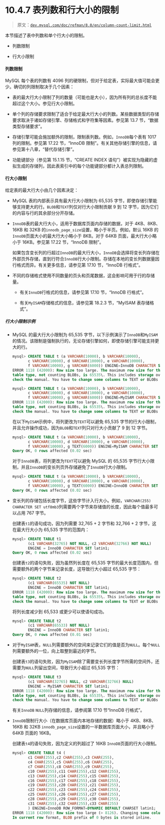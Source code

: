 # 10.4.7 表列数和行大小的限制

> 原文：[`dev.mysql.com/doc/refman/8.0/en/column-count-limit.html`](https://dev.mysql.com/doc/refman/8.0/en/column-count-limit.html)

本节描述了表中列数和单个行大小的限制。

+   列数限制

+   行大小限制

#### 列数限制

MySQL 每个表的列数有 4096 列的硬限制，但对于给定表，实际最大值可能会更少。确切的列限制取决于几个因素：

+   表的最大行大小限制了列的数量（可能也是大小），因为所有列的总长度不能超过这个大小。参见行大小限制。

+   单个列的存储要求限制了适合于给定最大行大小的列数。某些数据类型的存储要求取决于诸如存储引擎、存储格式和字符集等因素。参见第 13.7 节，“数据类型存储要求”。

+   存储引擎可能会施加额外的限制，限制表列数。例如，`InnoDB`每个表有 1017 列的限制。参见第 17.22 节，“InnoDB 限制”。有关其他存储引擎的信息，请参见第十八章，“替代存储引擎”。

+   功能键部分（参见第 15.1.15 节，“CREATE INDEX 语句”）被实现为隐藏的虚拟生成的存储列，因此表索引中的每个功能键部分都计入表总列限制。

#### 行大小限制

给定表的最大行大小由几个因素决定：

+   MySQL 表的内部表示具有最大行大小限制为 65,535 字节，即使存储引擎能够支持更大的行。`BLOB`和`TEXT`列仅对行大小限制贡献 9 到 12 字节，因为它们的内容与行的其余部分分开存储。

+   `InnoDB`表的最大行大小，适用于数据库页面内存储的数据，对于 4KB、8KB、16KB 和 32KB 的`innodb_page_size`设置，略小于半页。例如，默认 16KB 的`InnoDB`页面大小的最大行大小略小于 8KB。对于 64KB 页面，最大行大小略小于 16KB。参见第 17.22 节，“InnoDB 限制”。

    如果包含变长列的行超过`InnoDB`的最大行大小，`InnoDB`会选择将变长列存储在外部页外存储，直到行符合`InnoDB`行大小限制。存储在本地的变长列数据量因行格式而异。有关更多信息，请参见第 17.10 节，“InnoDB 行格式”。

+   不同的存储格式使用不同数量的页头和页尾数据，这会影响可用于行的存储量。

    +   有关`InnoDB`行格式的信息，请参见第 17.10 节，“InnoDB 行格式”。

    +   有关`MyISAM`存储格式的信息，请参见第 18.2.3 节，“MyISAM 表存储格式”。

##### 行大小限制示例

+   MySQL 的最大行大小限制为 65,535 字节，以下示例演示了`InnoDB`和`MyISAM`的情况。该限制是强制执行的，无论存储引擎如何，即使存储引擎可能支持更大的行。

    ```sql
    mysql> CREATE TABLE t (a VARCHAR(10000), b VARCHAR(10000),
           c VARCHAR(10000), d VARCHAR(10000), e VARCHAR(10000),
           f VARCHAR(10000), g VARCHAR(6000)) ENGINE=InnoDB CHARACTER SET latin1;
    ERROR 1118 (42000): Row size too large. The maximum row size for the used
    table type, not counting BLOBs, is 65535\. This includes storage overhead,
    check the manual. You have to change some columns to TEXT or BLOBs
    ```

    ```sql
    mysql> CREATE TABLE t (a VARCHAR(10000), b VARCHAR(10000),
           c VARCHAR(10000), d VARCHAR(10000), e VARCHAR(10000),
           f VARCHAR(10000), g VARCHAR(6000)) ENGINE=MyISAM CHARACTER SET latin1;
    ERROR 1118 (42000): Row size too large. The maximum row size for the used
    table type, not counting BLOBs, is 65535\. This includes storage overhead,
    check the manual. You have to change some columns to TEXT or BLOBs
    ```

    在以下`MyISAM`示例中，将列更改为`TEXT`可以避免 65,535 字节的行大小限制，并且允许操作成功，因为`BLOB`和`TEXT`列只对行大小贡献了 9 到 12 字节。

    ```sql
    mysql> CREATE TABLE t (a VARCHAR(10000), b VARCHAR(10000),
           c VARCHAR(10000), d VARCHAR(10000), e VARCHAR(10000),
           f VARCHAR(10000), g TEXT(6000)) ENGINE=MyISAM CHARACTER SET latin1;
    Query OK, 0 rows affected (0.02 sec)
    ```

    对于`InnoDB`表，将列更改为`TEXT`可以避免 MySQL 的 65,535 字节行大小限制，并且`InnoDB`的变长列页外存储避免了`InnoDB`行大小限制。

    ```sql
    mysql> CREATE TABLE t (a VARCHAR(10000), b VARCHAR(10000),
           c VARCHAR(10000), d VARCHAR(10000), e VARCHAR(10000),
           f VARCHAR(10000), g TEXT(6000)) ENGINE=InnoDB CHARACTER SET latin1;
    Query OK, 0 rows affected (0.02 sec)
    ```

+   变长列的存储包括长度字节，这些字节计入行大小。例如，`VARCHAR(255) CHARACTER SET utf8mb3`列需要两个字节来存储值的长度，因此每个值最多可以占用 767 字节。

    创建表`t1`的语句成功，因为列需要 32,765 + 2 字节和 32,766 + 2 字节，这在最大行大小为 65,535 字节的范围内：

    ```sql
    mysql> CREATE TABLE t1
           (c1 VARCHAR(32765) NOT NULL, c2 VARCHAR(32766) NOT NULL)
           ENGINE = InnoDB CHARACTER SET latin1;
    Query OK, 0 rows affected (0.02 sec)
    ```

    创建表`t2`的语句失败，因为虽然列长度在 65,535 字节的最大长度范围内，但需要额外的两个字节来记录长度，这导致行大小超过 65,535 字节：

    ```sql
    mysql> CREATE TABLE t2
           (c1 VARCHAR(65535) NOT NULL)
           ENGINE = InnoDB CHARACTER SET latin1;
    ERROR 1118 (42000): Row size too large. The maximum row size for the used
    table type, not counting BLOBs, is 65535\. This includes storage overhead,
    check the manual. You have to change some columns to TEXT or BLOBs
    ```

    将列长度减少到 65,533 或更少可以使语句成功。

    ```sql
    mysql> CREATE TABLE t2
           (c1 VARCHAR(65533) NOT NULL)
           ENGINE = InnoDB CHARACTER SET latin1;
    Query OK, 0 rows affected (0.01 sec)
    ```

+   对于`MyISAM`表，`NULL`列需要额外的空间来记录它们的值是否为`NULL`。每个`NULL`列需要额外的一位，向上取整到最近的字节。

    创建表`t3`的语句失败，因为`MyISAM`除了需要变长列长度字节所需的空间外，还需要为`NULL`列留出空间，导致行大小超过 65,535 字节：

    ```sql
    mysql> CREATE TABLE t3
           (c1 VARCHAR(32765) NULL, c2 VARCHAR(32766) NULL)
           ENGINE = MyISAM CHARACTER SET latin1;
    ERROR 1118 (42000): Row size too large. The maximum row size for the used
    table type, not counting BLOBs, is 65535\. This includes storage overhead,
    check the manual. You have to change some columns to TEXT or BLOBs
    ```

    有关`InnoDB` `NULL`列存储的信息，请参阅第 17.10 节“InnoDB 行格式”。

+   `InnoDB`限制行大小（在数据库页面内本地存储的数据）略小于 4KB、8KB、16KB 和 32KB `innodb_page_size`设置的一半数据库页面大小，并且略小于 64KB 页面的 16KB。

    创建表`t4`的语句失败，因为定义的列超过了 16KB `InnoDB`页面的行大小限制。

    ```sql
    mysql> CREATE TABLE t4 (
           c1 CHAR(255),c2 CHAR(255),c3 CHAR(255),
           c4 CHAR(255),c5 CHAR(255),c6 CHAR(255),
           c7 CHAR(255),c8 CHAR(255),c9 CHAR(255),
           c10 CHAR(255),c11 CHAR(255),c12 CHAR(255),
           c13 CHAR(255),c14 CHAR(255),c15 CHAR(255),
           c16 CHAR(255),c17 CHAR(255),c18 CHAR(255),
           c19 CHAR(255),c20 CHAR(255),c21 CHAR(255),
           c22 CHAR(255),c23 CHAR(255),c24 CHAR(255),
           c25 CHAR(255),c26 CHAR(255),c27 CHAR(255),
           c28 CHAR(255),c29 CHAR(255),c30 CHAR(255),
           c31 CHAR(255),c32 CHAR(255),c33 CHAR(255)
           ) ENGINE=InnoDB ROW_FORMAT=DYNAMIC DEFAULT CHARSET latin1;
    ERROR 1118 (42000): Row size too large (> 8126). Changing some columns to TEXT or BLOB may help.
    In current row format, BLOB prefix of 0 bytes is stored inline.
    ```
